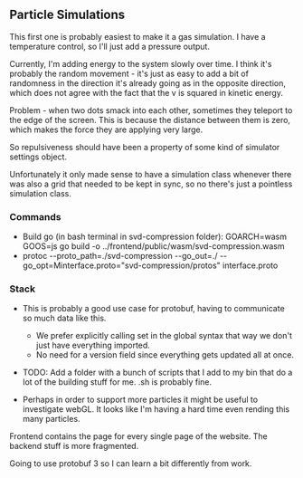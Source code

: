 ## Particle Simulations

This first one is probably easiest to make it a gas simulation.
I have a temperature control, so I'll just add a pressure output.

Currently, I'm adding energy to the system slowly over time. I think it's probably the random movement - it's just as easy to add a bit of randomness in the direction it's already going as in the opposite direction, which does not agree with the fact that the v is squared in kinetic energy.


Problem - when two dots smack into each other, sometimes they teleport to the edge of the screen. This is because the distance between them is zero, which makes the force they are applying very large.

So repulsiveness should have been a property of some kind of simulator settings object.



Unfortunately it only made sense to have a simulation class whenever there was also a grid that needed to be kept in sync, so no there's just a pointless simulation class.



### Commands
- Build go (in bash terminal in svd-compression folder): GOARCH=wasm GOOS=js go build -o ../frontend/public/wasm/svd-compression.wasm
- protoc --proto_path=./svd-compression --go_out=./ --go_opt=Minterface.proto="svd-compression/protos" interface.proto


### Stack
- This is probably a good use case for protobuf, having to communicate so much data like this.
    - We prefer explicitly calling set in the global syntax that way we don't just have everything imported.
    - No need for a version field since everything gets updated all at once.

- TODO: Add a folder with a bunch of scripts that I add to my bin that do a lot of the building stuff for me. .sh is probably fine.
- Perhaps in order to support more particles it might be useful to investigate webGL. It looks like I'm having a hard time even rending this many particles.



Frontend contains the page for every single page of the website. The backend stuff is more fragmented.

Going to use protobuf 3 so I can learn a bit differently from work.